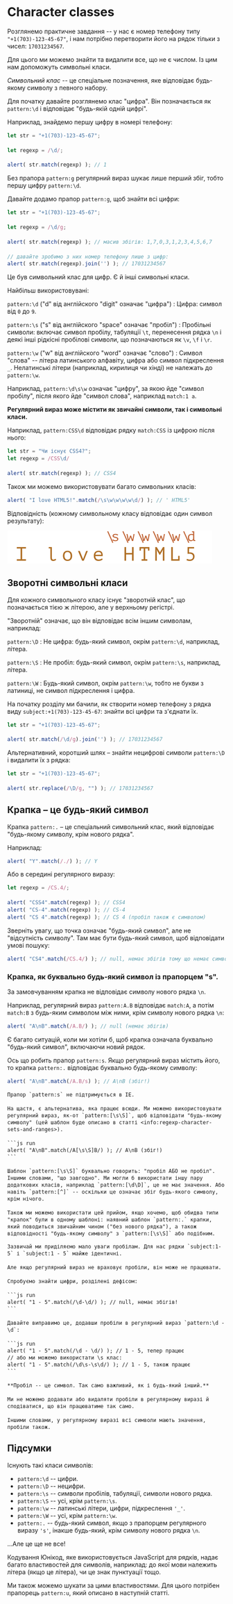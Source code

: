 # Character classes

Розглянемо практичне завдання -- у нас є номер телефону типу `"+1(703)-123-45-67"`, і нам потрібно перетворити його на рядок тільки з чисел: `17031234567`.

Для цього ми можемо знайти та видалити все, що не є числом. Із цим нам допоможуть символьні класи.

*Символьний клас* -- це спеціальне позначення, яке відповідає будь-якому символу з певного набору.

Для початку давайте розглянемо клас "цифра". Він позначається як `pattern:\d` і відповідає "будь-якій одній цифрі".

Наприклад, знайдемо першу цифру в номері телефону:

```js run
let str = "+1(703)-123-45-67";

let regexp = /\d/;

alert( str.match(regexp) ); // 1
```

Без прапора `pattern:g` регулярний вираз шукає лише перший збіг, тобто першу цифру `pattern:\d`.

Давайте додамо прапор `pattern:g`, щоб знайти всі цифри:

```js run
let str = "+1(703)-123-45-67";

let regexp = /\d/g;

alert( str.match(regexp) ); // масив збігів: 1,7,0,3,1,2,3,4,5,6,7

// давайте зробимо з них номер телефону лише з цифр:
alert( str.match(regexp).join('') ); // 17031234567
```

Це був символьний клас для цифр. Є й інші символьні класи.

Найбільш використовувані:

`pattern:\d` ("d" від англійского "digit" означає "цифра")
: Цифра: символ від `0` до `9`.

`pattern:\s` ("s" від англійского "space" означає "пробіл")
: Пробільні символи: включає символ пробілу, табуляції `\t`, перенесення рядка `\n` і деякі інші рідкісні пробілові символи, що позначаються як `\v`, `\f` і `\r`.

`pattern:\w` ("w" від англійского "word" означає "слово")
: Символ "слова" -- літера латинського алфавіту, цифра або символ підкреслення `_`. Нелатинські літери (наприклад, кирилиця чи хінді) не належать до `pattern:\w`.

Наприклад, `pattern:\d\s\w` означає "цифру", за якою йде "символ пробілу", після якого йде "символ слова", наприклад `match:1 a`.

**Регулярний вираз може містити як звичайні символи, так і символьні класи.**

Наприклад, `pattern:CSS\d` відповідає рядку `match:CSS` із цифрою після нього:

```js run
let str = "Чи існує CSS4?";
let regexp = /CSS\d/

alert( str.match(regexp) ); // CSS4
```

Також ми можемо використовувати багато символьних класів:

```js run
alert( "I love HTML5!".match(/\s\w\w\w\w\d/) ); // ' HTML5'
```

Відповідність (кожному символьному класу відповідає один символ результату):

![](love-html5-classes.svg)

## Зворотні символьні класи

Для кожного символьного класу існує "зворотній клас", що позначається тією ж літерою, але у верхньому регістрі.

"Зворотній" означає, що він відповідає всім іншим символам, наприклад:

`pattern:\D`
: Не цифра: будь-який символ, окрім `pattern:\d`, наприклад, літера.

`pattern:\S`
: Не пробіл: будь-який символ, окрім `pattern:\s`, наприклад, літера.

`pattern:\W`
: Будь-який символ, окрім `pattern:\w`, тобто не букви з латиниці, не символ підкреслення і цифра.

На початку розділу ми бачили, як створити номер телефону з рядка виду `subject:+1(703)-123-45-67`: знайти всі цифри та з'єднати їх.

```js run
let str = "+1(703)-123-45-67";

alert( str.match(/\d/g).join('') ); // 17031234567
```

Альтернативний, коротший шлях – знайти нецифрові символи `pattern:\D` і видалити їх з рядка:

```js run
let str = "+1(703)-123-45-67";

alert( str.replace(/\D/g, "") ); // 17031234567
```

## Крапка – це будь-який символ

Крапка `pattern:.` – це спеціальний символьний клас, який відповідає "будь-якому символу, крім нового рядка".

Наприклад:

```js run
alert( "Y".match(/./) ); // Y
```

Або в середині регулярного виразу:

```js run
let regexp = /CS.4/;

alert( "CSS4".match(regexp) ); // CSS4
alert( "CS-4".match(regexp) ); // CS-4
alert( "CS 4".match(regexp) ); // CS 4 (пробіл також є символом)
```

Зверніть увагу, що точка означає "будь-який символ", але не "відсутність символу". Там має бути будь-який символ, щоб відповідати умові пошуку:

```js run
alert( "CS4".match(/CS.4/) ); // null, немає збігів тому що немає символу для точки
```

### Крапка, як буквально будь-який символ із прапорцем "s".

За замовчуванням крапка не відповідає символу нового рядка `\n`.

Наприклад, регулярний вираз `pattern:A.B` відповідає `match:A`, а потім `match:B` з будь-яким символом між ними, крім символу нового рядка `\n`:

```js run
alert( "A\nB".match(/A.B/) ); // null (немає збігів)
```

Є багато ситуацій, коли ми хотіли б, щоб крапка означала буквально "будь-який символ", включаючи новий рядок.

Ось що робить прапор `pattern:s`. Якщо регулярний вираз містить його, то крапка `pattern:.` відповідає буквально будь-якому символу:

```js run
alert( "A\nB".match(/A.B/s) ); // A\nB (збіг!)
```

````warn header="Не підтримується в IE"
Прапор `pattern:s` не підтримується в IE.

На щастя, є альтернатива, яка працює всюди. Ми можемо використовувати регулярний вираз, як-от `pattern:[\s\S]`, щоб відповідати "будь-якому символу" (цей шаблон буде описано в статті <info:regexp-character-sets-and-ranges>).

```js run
alert( "A\nB".match(/A[\s\S]B/) ); // A\nB (збіг!)
```

Шаблон `pattern:[\s\S]` буквально говорить: "пробіл АБО не пробіл". Іншими словами, "що завгодно". Ми могли б використати іншу пару додаткових класів, наприклад `pattern:[\d\D]`, це не має значення. Або навіть `pattern:[^]` -- оскільки це означає збіг будь-якого символу, крім нічого.

Також ми можемо використати цей прийом, якщо хочемо, щоб обидва типи "крапок" були в одному шаблоні: наявний шаблон `pattern:.` крапки, який поводиться звичайним чином ("без нового рядка"), а також відповідності "будь-якому символу" з `pattern:[\s\S]` або подібним.
````

````warn header="Зверніть увагу на пробіли"
Зазвичай ми приділяємо мало уваги пробілам. Для нас рядки `subject:1-5` і `subject:1 - 5` майже ідентичні.

Але якщо регулярний вираз не враховує пробіли, він може не працювати.

Спробуємо знайти цифри, розділені дефісом:

```js run
alert( "1 - 5".match(/\d-\d/) ); // null, немає збігів!
```

Давайте виправимо це, додавши пробіли в регулярний вираз `pattern:\d - \d`:

```js run
alert( "1 - 5".match(/\d - \d/) ); // 1 - 5, тепер працює
// або ми можемо використати \s клас:
alert( "1 - 5".match(/\d\s-\s\d/) ); // 1 - 5, також працює
```

**Пробіл -- це символ. Так само важливий, як і будь-який інший.**

Ми не можемо додавати або видаляти пробіли в регулярному виразі й сподіватися, що він працюватиме так само.

Іншими словами, у регулярному виразі всі символи мають значення, пробіли також.
````

## Підсумки

Існують такі класи символів:

- `pattern:\d` -- цифри.
- `pattern:\D` -- нецифри.
- `pattern:\s` -- символи пробілів, табуляції, символи нового рядка.
- `pattern:\S` -- усі, крім `pattern:\s`.
- `pattern:\w` -- латинські літери, цифри, підкреслення `'_'`.
- `pattern:\W` -- усі, крім `pattern:\w`.
- `pattern:.` -- будь-який символ, якщо з прапорцем регулярного виразу `'s'`, інакше будь-який, крім символу нового рядка `\n`.

...Але це ще не все!

Кодування Юнікод, яке використовується JavaScript для рядків, надає багато властивостей для символів, наприклад: до якої мови належить літера (якщо це літера), чи це знак пунктуації тощо.

Ми також можемо шукати за цими властивостями. Для цього потрібен прапорець `pattern:u`, який описано в наступній статті.
